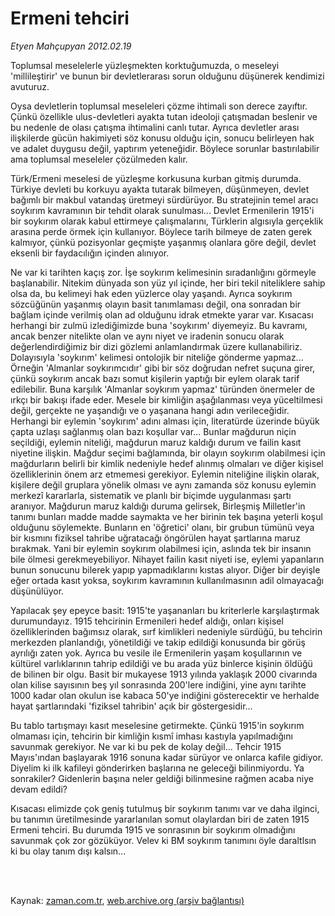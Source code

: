 # Ermeni tehciri

*Etyen Mahçupyan 2012.02.19*

<td class="columnist-detail">
<p>Toplumsal meselelerle yüzleşmekten korktuğumuzda, o meseleyi 'millileştirir' ve bunun bir devletlerarası sorun olduğunu düşünerek kendimizi avuturuz.</p>
<p>
<div id="haberMetinDiv">
<p>Oysa devletlerin toplumsal meseleleri çözme ihtimali son derece zayıftır. Çünkü özellikle ulus-devletleri ayakta tutan ideoloji çatışmadan beslenir ve bu nedenle de olası çatışma ihtimalini canlı tutar. Ayrıca devletler arası ilişkilerde gücün hakimiyeti söz konusu olduğu için, sonucu belirleyen hak ve adalet duygusu değil, yaptırım yeteneğidir. Böylece sorunlar bastırılabilir ama toplumsal meseleler çözülmeden kalır.
<p>Türk/Ermeni meselesi de yüzleşme korkusuna kurban gitmiş durumda. Türkiye devleti bu korkuyu ayakta tutarak bilmeyen, düşünmeyen, devlet bağımlı bir makbul vatandaş üretmeyi sürdürüyor. Bu stratejinin temel aracı soykırım kavramının bir tehdit olarak sunulması... Devlet Ermenilerin 1915'i bir soykırım olarak kabul ettirmeye çalışmalarını, Türklerin algısıyla gerçeklik arasına perde örmek için kullanıyor. Böylece tarih bilmeye de zaten gerek kalmıyor, çünkü pozisyonlar geçmişte yaşanmış olanlara göre değil, devlet eksenli bir faydacılığın içinden alınıyor.
<p>Ne var ki tarihten kaçış zor. İşe soykırım kelimesinin sıradanlığını görmeyle başlanabilir. Nitekim dünyada son yüz yıl içinde, her biri tekil niteliklere sahip olsa da, bu kelimeyi hak eden yüzlerce olay yaşandı. Ayrıca soykırım sözcüğünün yaşanmış olayın basit tanımlaması değil, ona sonradan bir bağlam içinde verilmiş olan ad olduğunu idrak etmekte yarar var. Kısacası herhangi bir zulmü izlediğimizde buna 'soykırım' diyemeyiz. Bu kavramı, ancak benzer nitelikte olan ve aynı niyet ve iradenin sonucu olarak değerlendirdiğimiz bir dizi gözlemi anlamlandırmak üzere kullanabiliriz. Dolayısıyla 'soykırım' kelimesi ontolojik bir niteliğe gönderme yapmaz... Örneğin 'Almanlar soykırımcıdır' gibi bir söz doğrudan nefret suçuna girer, çünkü soykırım ancak bazı somut kişilerin yaptığı bir eylem olarak tarif edilebilir. Buna karşılık 'Almanlar soykırım yapmaz' türünden önermeler de ırkçı bir bakışı ifade eder. Mesele bir kimliğin aşağılanması veya yüceltilmesi değil, gerçekte ne yaşandığı ve o yaşanana hangi adın verileceğidir. Herhangi bir eylemin 'soykırım' adını alması için, literatürde üzerinde büyük çapta uzlaşı sağlanmış olan bazı koşullar var... Bunlar mağdurun niçin seçildiği, eylemin niteliği, mağdurun maruz kaldığı durum ve failin kasıt niyetine ilişkin. Mağdur seçimi bağlamında, bir olayın soykırım olabilmesi için mağdurların belirli bir kimlik nedeniyle hedef alınmış olmaları ve diğer kişisel özelliklerinin önem arz etmemesi gerekiyor. Eylemin niteliğine ilişkin olarak, kişilere değil gruplara yönelik olması ve aynı zamanda söz konusu eylemin merkezî kararlarla, sistematik ve planlı bir biçimde uygulanması şartı aranıyor. Mağdurun maruz kaldığı duruma gelirsek, Birleşmiş Milletler'in tanımı bunları madde madde saymakta ve her birinin tek başına yeterli koşul olduğunu söylemekte. Bunların en 'öğretici' olanı, bir grubun tümünü veya bir kısmını fiziksel tahribe uğratacağı öngörülen hayat şartlarına maruz bırakmak. Yani bir eylemin soykırım olabilmesi için, aslında tek bir insanın bile ölmesi gerekmeyebiliyor. Nihayet failin kasıt niyeti ise, eylemi yapanların bunun sonucunu bilerek yapıp yapmadıklarını kıstas alıyor. Diğer bir deyişle eğer ortada kasıt yoksa, soykırım kavramının kullanılmasının adil olmayacağı düşünülüyor.
<p>Yapılacak şey epeyce basit: 1915'te yaşananları bu kriterlerle karşılaştırmak durumundayız. 1915 tehcirinin Ermenileri hedef aldığı, onları kişisel özelliklerinden bağımsız olarak, sırf kimlikleri nedeniyle sürdüğü, bu tehcirin merkezden planlandığı, yönetildiği ve takip edildiği konusunda bir görüş ayrılığı zaten yok. Ayrıca bu vesile ile Ermenilerin yaşam koşullarının ve kültürel varlıklarının tahrip edildiği ve bu arada yüz binlerce kişinin öldüğü de bilinen bir olgu. Basit bir mukayese 1913 yılında yaklaşık 2000 civarında olan kilise sayısının beş yıl sonrasında 200'lere indiğini, yine aynı tarihte 1000 kadar olan okulun ise kabaca 50'ye indiğini gösterecektir ve herhalde hayat şartlarındaki 'fiziksel tahribin' açık bir göstergesidir...
<p>Bu tablo tartışmayı kasıt meselesine getirmekte. Çünkü 1915'in soykırım olmaması için, tehcirin bir kimliğin kısmî imhası kastıyla yapılmadığını savunmak gerekiyor. Ne var ki bu pek de kolay değil... Tehcir 1915 Mayıs'ından başlayarak 1916 sonuna kadar sürüyor ve onlarca kafile gidiyor. Diyelim ki ilk kafileyi gönderirken başlarına ne geleceği bilinmiyordu. Ya sonrakiler? Gidenlerin başına neler geldiği bilinmesine rağmen acaba niye devam edildi?
<p>Kısacası elimizde çok geniş tutulmuş bir soykırım tanımı var ve daha ilginci, bu tanımın üretilmesinde yararlanılan somut olaylardan biri de zaten 1915 Ermeni tehciri. Bu durumda 1915 ve sonrasının bir soykırım olmadığını savunmak çok zor gözüküyor. Velev ki BM soykırım tanımını öyle daraltlsın ki bu olay tanım dışı kalsın... </p></p></p></p></p></p></div>
</p>


<p><br>
		 </br></p></td>

Kaynak: [zaman.com.tr](http://zaman.com.tr/yazar.do?yazino=1247545), [web.archive.org (arşiv bağlantısı)](http://web.archive.org/web/20120223124922/http://www.zaman.com.tr:80/yazar.do?yazino=1247545)
